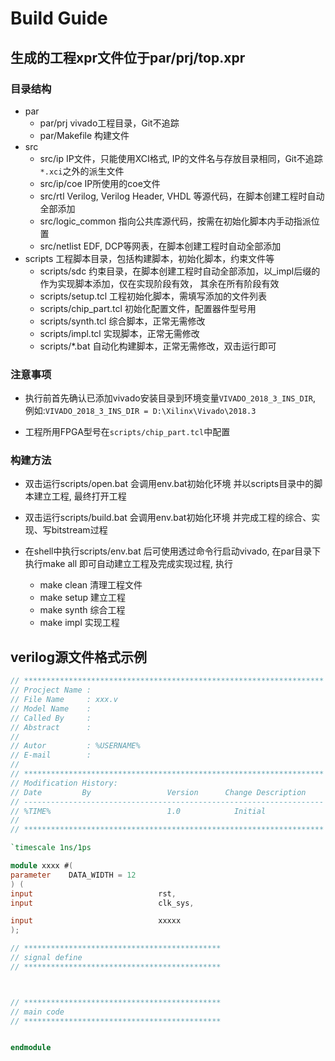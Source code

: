 Build Guide
==============

## 生成的工程xpr文件位于par/prj/top.xpr

### 目录结构
 * par
    * par/prj vivado工程目录，Git不追踪
    * par/Makefile  构建文件
 * src
    * src/ip      IP文件，只能使用XCI格式, IP的文件名与存放目录相同，Git不追踪 `*.xci`之外的派生文件
    * src/ip/coe  IP所使用的coe文件
    * src/rtl     Verilog, Verilog Header, VHDL 等源代码，在脚本创建工程时自动全部添加
    * src/logic_common 指向公共库源代码，按需在初始化脚本内手动指派位置
    * src/netlist EDF, DCP等网表，在脚本创建工程时自动全部添加
 * scripts      工程脚本目录，包括构建脚本，初始化脚本，约束文件等
    * scripts/sdc 约束目录，在脚本创建工程时自动全部添加，以_impl后缀的作为实现脚本添加，仅在实现阶段有效， 其余在所有阶段有效
    * scripts/setup.tcl 工程初始化脚本，需填写添加的文件列表
    * scripts/chip_part.tcl 初始化配置文件，配置器件型号用
    * scripts/synth.tcl 综合脚本，正常无需修改
    * scripts/impl.tcl 实现脚本，正常无需修改
    * scripts/*.bat 自动化构建脚本，正常无需修改，双击运行即可




### 注意事项 
 * 执行前首先确认已添加vivado安装目录到环境变量`VIVADO_2018_3_INS_DIR`, 例如:`VIVADO_2018_3_INS_DIR = D:\Xilinx\Vivado\2018.3` 

 * 工程所用FPGA型号在`scripts/chip_part.tcl`中配置 

### 构建方法

 * 双击运行scripts/open.bat 会调用env.bat初始化环境 并以scripts目录中的脚本建立工程, 最终打开工程 

 * 双击运行scripts/build.bat 会调用env.bat初始化环境 并完成工程的综合、实现、写bitstream过程 

 * 在shell中执行scripts/env.bat 后可使用透过命令行启动vivado, 在par目录下执行make all 即可自动建立工程及完成实现过程, 执行 
    * make clean 清理工程文件  
    * make setup 建立工程  
    * make synth 综合工程  
    * make impl  实现工程  

 
 
 
 
## verilog源文件格式示例
```verilog
// *******************************************************************
// Procject Name : 
// File Name     : xxx.v
// Model Name    :
// Called By     :
// Abstract      :
//
// Autor         : %USERNAME%
// E-mail        : 
//
// ******************************************************************* 
// Modification History:
// Date         By                 Version      Change Description
// -------------------------------------------------------------------
// %TIME%                          1.0            Initial
//
// *******************************************************************

`timescale 1ns/1ps

module xxxx #(
parameter    DATA_WIDTH = 12
) (
input                            rst,
input                            clk_sys,

input                            xxxxx
);

// ********************************************
// signal define
// ********************************************



// ********************************************
// main code
// ********************************************


endmodule
```
